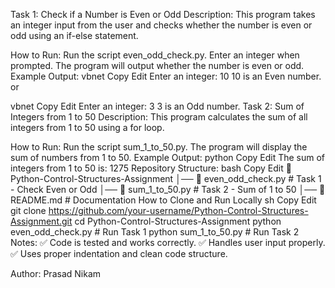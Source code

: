 Task 1: Check if a Number is Even or Odd
Description:
This program takes an integer input from the user and checks whether the number is even or odd using an if-else statement.

How to Run:
Run the script even_odd_check.py.
Enter an integer when prompted.
The program will output whether the number is even or odd.
Example Output:
vbnet
Copy
Edit
Enter an integer: 10
10 is an Even number.
or

vbnet
Copy
Edit
Enter an integer: 3
3 is an Odd number.
Task 2: Sum of Integers from 1 to 50
Description:
This program calculates the sum of all integers from 1 to 50 using a for loop.

How to Run:
Run the script sum_1_to_50.py.
The program will display the sum of numbers from 1 to 50.
Example Output:
python
Copy
Edit
The sum of integers from 1 to 50 is: 1275
Repository Structure:
bash
Copy
Edit
📂 Python-Control-Structures-Assignment
│── 📄 even_odd_check.py   # Task 1 - Check Even or Odd
│── 📄 sum_1_to_50.py      # Task 2 - Sum of 1 to 50
│── 📄 README.md           # Documentation
How to Clone and Run Locally
sh
Copy
Edit
git clone https://github.com/your-username/Python-Control-Structures-Assignment.git
cd Python-Control-Structures-Assignment
python even_odd_check.py  # Run Task 1
python sum_1_to_50.py     # Run Task 2
Notes:
✅ Code is tested and works correctly.
✅ Handles user input properly.
✅ Uses proper indentation and clean code structure.

Author:
Prasad Nikam
